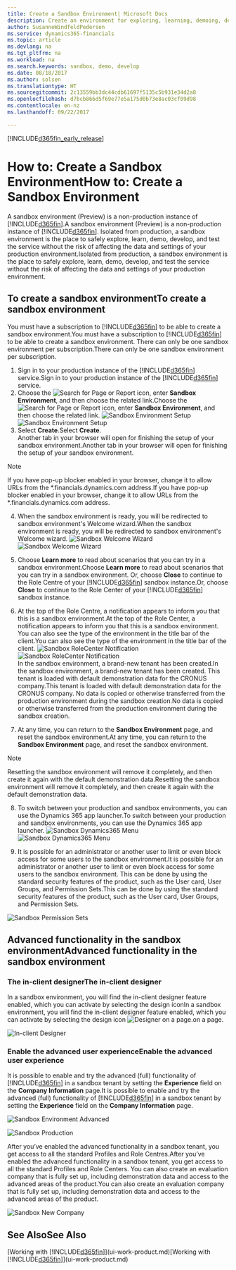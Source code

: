 ```yaml
---
title: Create a Sandbox Environment| Microsoft Docs
description: Create an environment for exploring, learning, demoing, developing, and testing.
author: SusanneWindfeldPedersen
ms.service: dynamics365-financials
ms.topic: article
ms.devlang: na
ms.tgt_pltfrm: na
ms.workload: na
ms.search.keywords: sandbox, demo, develop
ms.date: 08/18/2017
ms.author: solsen
ms.translationtype: HT
ms.sourcegitcommit: 2c13559bb3dc44cdb61697f5135c5b931e34d2a8
ms.openlocfilehash: d7bcb866d5f69e77e5a175d0b73e8ac03cf09d98
ms.contentlocale: en-nz
ms.lasthandoff: 09/22/2017

---
```

[!INCLUDE[d365fin_early_release](includes/d365fin_early_release.md.md)]

# <a name="how-to-create-a-sandbox-environment"></a><span data-ttu-id="76179-103">How to: Create a Sandbox Environment</span><span class="sxs-lookup"><span data-stu-id="76179-103">How to: Create a Sandbox Environment</span></span>
<span data-ttu-id="76179-104">A sandbox environment (Preview) is a non-production instance of [!INCLUDE[d365fin](includes/d365fin_md.md)].</span><span class="sxs-lookup"><span data-stu-id="76179-104">A sandbox environment (Preview) is a non-production instance of [!INCLUDE[d365fin](includes/d365fin_md.md)].</span></span> <span data-ttu-id="76179-105">Isolated from production, a sandbox environment is the place to safely explore, learn, demo, develop, and test the service without the risk of affecting the data and settings of your production environment.</span><span class="sxs-lookup"><span data-stu-id="76179-105">Isolated from production, a sandbox environment is the place to safely explore, learn, demo, develop, and test the service without the risk of affecting the data and settings of your production environment.</span></span>

## <a name="to-create-a-sandbox-environment"></a><span data-ttu-id="76179-106">To create a sandbox environment</span><span class="sxs-lookup"><span data-stu-id="76179-106">To create a sandbox environment</span></span>
<span data-ttu-id="76179-107">You must have a subscription to [!INCLUDE[d365fin](includes/d365fin_md.md)] to be able to create a sandbox environment.</span><span class="sxs-lookup"><span data-stu-id="76179-107">You must have a subscription to [!INCLUDE[d365fin](includes/d365fin_md.md)] to be able to create a sandbox environment.</span></span> <span data-ttu-id="76179-108">There can only be one sandbox environment per subscription.</span><span class="sxs-lookup"><span data-stu-id="76179-108">There can only be one sandbox environment per subscription.</span></span>

1. <span data-ttu-id="76179-109">Sign in to your production instance of the [!INCLUDE[d365fin](includes/d365fin_md.md)] service.</span><span class="sxs-lookup"><span data-stu-id="76179-109">Sign in to your production instance of the [!INCLUDE[d365fin](includes/d365fin_md.md)] service.</span></span>
2. <span data-ttu-id="76179-110">Choose the ![Search for Page or Report](media/ui-search/search_small.png "Search for Page or Report icon") icon, enter **Sandbox Environment**, and then choose the related link.</span><span class="sxs-lookup"><span data-stu-id="76179-110">Choose the ![Search for Page or Report](media/ui-search/search_small.png "Search for Page or Report icon") icon, enter **Sandbox Environment**, and then choose the related link.</span></span>
<span data-ttu-id="76179-111">![Sandbox Environment Setup](./media/across-sandbox/sandbox-environment-setup.png)</span><span class="sxs-lookup"><span data-stu-id="76179-111">![Sandbox Environment Setup](./media/across-sandbox/sandbox-environment-setup.png)</span></span>
3. <span data-ttu-id="76179-112">Select **Create**.</span><span class="sxs-lookup"><span data-stu-id="76179-112">Select **Create**.</span></span>  
  <span data-ttu-id="76179-113">Another tab in your browser will open for finishing the setup of your sandbox environment.</span><span class="sxs-lookup"><span data-stu-id="76179-113">Another tab in your browser will open for finishing the setup of your sandbox environment.</span></span>
> [!NOTE]  
>  <span data-ttu-id="76179-114">If you have pop-up blocker enabled in your browser, change it to allow URLs from the *.financials.dynamics.com address.</span><span class="sxs-lookup"><span data-stu-id="76179-114">If you have pop-up blocker enabled in your browser, change it to allow URLs from the *.financials.dynamics.com address.</span></span>   

4. <span data-ttu-id="76179-115">When the sandbox environment is ready, you will be redirected to sandbox environment's Welcome wizard.</span><span class="sxs-lookup"><span data-stu-id="76179-115">When the sandbox environment is ready, you will be redirected to sandbox environment's Welcome wizard.</span></span>
<span data-ttu-id="76179-116">![Sandbox Welcome Wizard](./media/across-sandbox/sandbox-wizard.png)</span><span class="sxs-lookup"><span data-stu-id="76179-116">![Sandbox Welcome Wizard](./media/across-sandbox/sandbox-wizard.png)</span></span>

5. <span data-ttu-id="76179-117">Choose **Learn more** to read about scenarios that you can try in a sandbox environment.</span><span class="sxs-lookup"><span data-stu-id="76179-117">Choose **Learn more** to read about scenarios that you can try in a sandbox environment.</span></span> <span data-ttu-id="76179-118">Or, choose **Close** to continue to the Role Centre of your [!INCLUDE[d365fin](includes/d365fin_md.md)] sandbox instance.</span><span class="sxs-lookup"><span data-stu-id="76179-118">Or, choose **Close** to continue to the Role Center of your [!INCLUDE[d365fin](includes/d365fin_md.md)] sandbox instance.</span></span>
6. <span data-ttu-id="76179-119">At the top of the Role Centre, a notification appears to inform you that this is a sandbox environment.</span><span class="sxs-lookup"><span data-stu-id="76179-119">At the top of the Role Center, a notification appears to inform you that this is a sandbox environment.</span></span> <span data-ttu-id="76179-120">You can also see the type of the environment in the title bar of the client.</span><span class="sxs-lookup"><span data-stu-id="76179-120">You can also see the type of the environment in the title bar of the client.</span></span>
<span data-ttu-id="76179-121">![Sandbox RoleCenter Notification](./media/across-sandbox/sandbox-rolecenter-notification.png)</span><span class="sxs-lookup"><span data-stu-id="76179-121">![Sandbox RoleCenter Notification](./media/across-sandbox/sandbox-rolecenter-notification.png)</span></span>  
<span data-ttu-id="76179-122">In the sandbox environment, a brand-new tenant has been created.</span><span class="sxs-lookup"><span data-stu-id="76179-122">In the sandbox environment, a brand-new tenant has been created.</span></span> <span data-ttu-id="76179-123">This tenant is loaded with default demonstration data for the CRONUS company.</span><span class="sxs-lookup"><span data-stu-id="76179-123">This tenant is loaded with default demonstration data for the CRONUS company.</span></span> <span data-ttu-id="76179-124">No data is copied or otherwise transferred from the production environment during the sandbox creation.</span><span class="sxs-lookup"><span data-stu-id="76179-124">No data is copied or otherwise transferred from the production environment during the sandbox creation.</span></span>
7.  <span data-ttu-id="76179-125">At any time, you can return to the **Sandbox Environment** page, and reset the sandbox environment.</span><span class="sxs-lookup"><span data-stu-id="76179-125">At any time, you can return to the **Sandbox Environment** page, and reset the sandbox environment.</span></span>
> [!NOTE]  
>  <span data-ttu-id="76179-126">Resetting the sandbox environment will remove it completely, and then create it again with the default demonstration data.</span><span class="sxs-lookup"><span data-stu-id="76179-126">Resetting the sandbox environment will remove it completely, and then create it again with the default demonstration data.</span></span>  

8.  <span data-ttu-id="76179-127">To switch between your production and sandbox environments, you can use the Dynamics 365 app launcher.</span><span class="sxs-lookup"><span data-stu-id="76179-127">To switch between your production and sandbox environments, you can use the Dynamics 365 app launcher.</span></span>
<span data-ttu-id="76179-128">![Sandbox Dynamics365 Menu](./media/across-sandbox/sandbox-dynamics365-menu.png)</span><span class="sxs-lookup"><span data-stu-id="76179-128">![Sandbox Dynamics365 Menu](./media/across-sandbox/sandbox-dynamics365-menu.png)</span></span>

9.  <span data-ttu-id="76179-129">It is possible for an administrator or another user to limit or even block access for some users to the sandbox environment.</span><span class="sxs-lookup"><span data-stu-id="76179-129">It is possible for an administrator or another user to limit or even block access for some users to the sandbox environment.</span></span> <span data-ttu-id="76179-130">This can be done by using the standard security features of the product, such as the User card, User Groups, and Permission Sets.</span><span class="sxs-lookup"><span data-stu-id="76179-130">This can be done by using the standard security features of the product, such as the User card, User Groups, and Permission Sets.</span></span>

![Sandbox Permission Sets](./media/across-sandbox/sandbox-permission-sets.png)

## <a name="advanced-functionality-in-the-sandbox-environment"></a><span data-ttu-id="76179-132">Advanced functionality in the sandbox environment</span><span class="sxs-lookup"><span data-stu-id="76179-132">Advanced functionality in the sandbox environment</span></span>
### <a name="the-in-client-designer"></a><span data-ttu-id="76179-133">The in-client designer</span><span class="sxs-lookup"><span data-stu-id="76179-133">The in-client designer</span></span>
<span data-ttu-id="76179-134">In a sandbox environment, you will find the in-client designer feature enabled, which you can activate by selecting the design icon</span><span class="sxs-lookup"><span data-stu-id="76179-134">In a sandbox environment, you will find the in-client designer feature enabled, which you can activate by selecting the design icon</span></span> ![Designer](./media/across-sandbox/sandbox-inclient-design-icon.png) <span data-ttu-id="76179-136">on a page.</span><span class="sxs-lookup"><span data-stu-id="76179-136">on a page.</span></span>

![In-client Designer](./media/across-sandbox/sandbox-inclient-designer.png)

### <a name="enable-the-advanced-user-experience"></a><span data-ttu-id="76179-138">Enable the advanced user experience</span><span class="sxs-lookup"><span data-stu-id="76179-138">Enable the advanced user experience</span></span>
<span data-ttu-id="76179-139">It is possible to enable and try the advanced (full) functionality of [!INCLUDE[d365fin](includes/d365fin_md.md)] in a sandbox tenant by setting the **Experience** field on the **Company Information** page.</span><span class="sxs-lookup"><span data-stu-id="76179-139">It is possible to enable and try the advanced (full) functionality of [!INCLUDE[d365fin](includes/d365fin_md.md)] in a sandbox tenant by setting the **Experience** field on the **Company Information** page.</span></span>

![Sandbox Environment Advanced](./media/across-sandbox/sandbox-advanced.png)

![Sandbox Production](./media/across-sandbox/sandbox-production.png)

<span data-ttu-id="76179-142">After you’ve enabled the advanced functionality in a sandbox tenant, you get access to all the standard Profiles and Role Centres.</span><span class="sxs-lookup"><span data-stu-id="76179-142">After you’ve enabled the advanced functionality in a sandbox tenant, you get access to all the standard Profiles and Role Centers.</span></span> <span data-ttu-id="76179-143">You can also create an evaluation company that is fully set up, including demonstration data and access to the advanced areas of the product.</span><span class="sxs-lookup"><span data-stu-id="76179-143">You can also create an evaluation company that is fully set up, including demonstration data and access to the advanced areas of the product.</span></span>

![Sandbox New Company](./media/across-sandbox/sandbox-newcompany.png)


## <a name="see-also"></a><span data-ttu-id="76179-145">See Also</span><span class="sxs-lookup"><span data-stu-id="76179-145">See Also</span></span>
<span data-ttu-id="76179-146">[Working with [!INCLUDE[d365fin](includes/d365fin_md.md)]](ui-work-product.md)</span><span class="sxs-lookup"><span data-stu-id="76179-146">[Working with [!INCLUDE[d365fin](includes/d365fin_md.md)]](ui-work-product.md)</span></span>  

